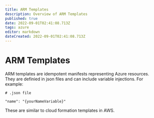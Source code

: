 ```yaml
---
title: ARM Templates
description: Overview of ARM Templates
published: true
date: 2022-09-01T02:41:08.713Z
tags: azure
editor: markdown
dateCreated: 2022-09-01T02:41:08.713Z
---
```


# ARM Templates	

ARM templates are idempotent manifests representing Azure resources. They are definied in json files and can include variable injections. For example:

```
# .json file

"name": "{yourNameVariable}"
```

These are similar to cloud formation templates in AWS. 